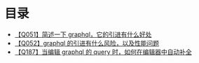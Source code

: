 # 目录
+ [【Q051】简述一下 graphql，它的引进有什么好处](52.html)
+ [【Q052】graphql 的引进有什么风险，以及性能问题](53.html)
+ [【Q187】当编辑 graphql 的 query 时，如何在编辑器中自动补全](188.html)